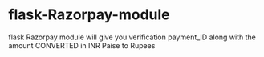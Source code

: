 # flask-Razorpay-module
flask Razorpay module will give you verification payment_ID along with the amount CONVERTED in INR Paise to Rupees
